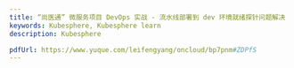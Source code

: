 ```yaml
---
title: “尚医通” 微服务项目 DevOps 实战 - 流水线部署到 dev 环境就绪探针问题解决
keywords: Kubesphere, Kubesphere learn
description: Kubesphere

pdfUrl: https://www.yuque.com/leifengyang/oncloud/bp7pnm#ZDPfS
---
```

